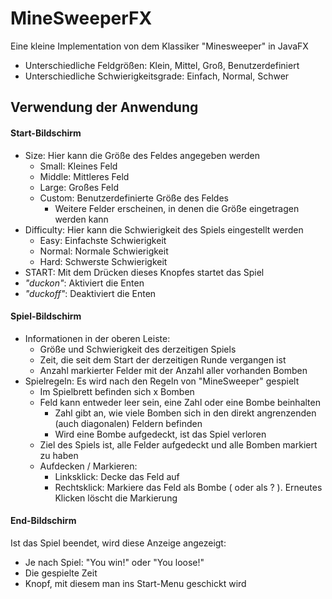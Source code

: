 # MineSweeperFX
Eine kleine Implementation von dem Klassiker "Minesweeper" in JavaFX
* Unterschiedliche Feldgrößen: Klein, Mittel, Groß, Benutzerdefiniert
* Unterschiedliche Schwierigkeitsgrade: Einfach, Normal, Schwer

## Verwendung der Anwendung

#### Start-Bildschirm
* Size: Hier kann die Größe des Feldes angegeben werden
  * Small: Kleines Feld
  * Middle: Mittleres Feld
  * Large: Großes Feld
  * Custom: Benutzerdefinierte Größe des Feldes
    * Weitere Felder erscheinen, in denen die Größe eingetragen werden kann
* Difficulty: Hier kann die Schwierigkeit des Spiels eingestellt werden
  * Easy: Einfachste Schwierigkeit
  * Normal: Normale Schwierigkeit
  * Hard: Schwerste Schwierigkeit
* START: Mit dem Drücken dieses Knopfes startet das Spiel
* _"duckon"_: Aktiviert die Enten
* _"duckoff"_: Deaktiviert die Enten

#### Spiel-Bildschirm
* Informationen in der oberen Leiste:
  * Größe und Schwierigkeit des derzeitigen Spiels
  * Zeit, die seit dem Start der derzeitigen Runde vergangen ist
  * Anzahl markierter Felder mit der Anzahl aller vorhanden Bomben
* Spielregeln: Es wird nach den Regeln von "MineSweeper" gespielt
  * Im Spielbrett befinden sich x Bomben
  * Feld kann entweder leer sein, eine Zahl oder eine Bombe beinhalten
    * Zahl gibt an, wie viele Bomben sich in den direkt angrenzenden (auch diagonalen) Feldern befinden
    * Wird eine Bombe aufgedeckt, ist das Spiel verloren
  * Ziel des Spiels ist, alle Felder aufgedeckt und alle Bomben markiert zu haben
  * Aufdecken / Markieren:
    * Linksklick: Decke das Feld auf
    * Rechtsklick: Markiere das Feld als Bombe ( oder als ? ). Erneutes Klicken löscht die Markierung

#### End-Bildschirm
Ist das Spiel beendet, wird diese Anzeige angezeigt:
* Je nach Spiel: "You win!" oder "You loose!"
* Die gespielte Zeit
* Knopf, mit diesem man ins Start-Menu geschickt wird
